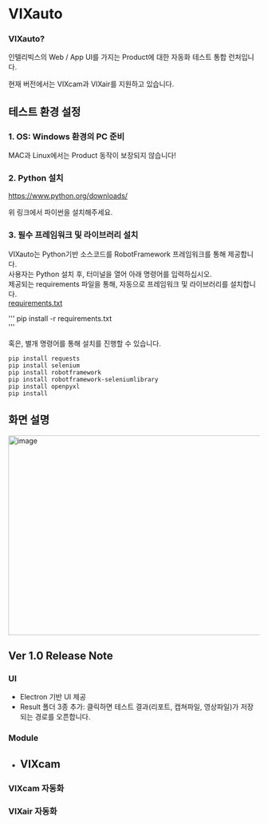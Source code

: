 # VIXauto
### VIXauto?  
인텔리빅스의 Web / App UI를 가지는 Product에 대한 자동화 테스트 통합 런처입니다.         

현재 버전에서는 VIXcam과 VIXair를 지원하고 있습니다.

## 테스트 환경 설정
### 1. OS: Windows 환경의 PC 준비
MAC과 Linux에서는 Product 동작이 보장되지 않습니다!

      
### 2. Python 설치 
https://www.python.org/downloads/   
   
   
위 링크에서 파이썬을 설치해주세요.

### 3. 필수 프레임워크 및 라이브러리 설치
VIXauto는 Python기반 소스코드를 RobotFramework 프레임워크를 통해 제공합니다.      
사용자는 Python 설치 후, 터미널을 열어 아래 명령어를 입력하십시오.   
제공되는 requirements 파일을 통해, 자동으로 프레임워크 및 라이브러리를 설치합니다.   
[requirements.txt](https://github.com/user-attachments/files/21526530/requirements.txt)

'''
pip install -r requirements.txt   
'''
      
혹은, 별개 명령어를 통해 설치를 진행할 수 있습니다.      

```   
pip install requests  
pip install selenium
pip install robotframework 
pip install robotframework-seleniumlibrary
pip install openpyxl
pip install 
```

## 화면 설명
   <img width="600" height="400" alt="image" src="https://github.com/user-attachments/assets/9bff7725-877f-45c6-8895-97506dda9df4" />


## Ver 1.0 Release Note
### UI
- Electron 기반 UI 제공   
- Result 폴더 3종 추가: 클릭하면 테스트 결과(리포트, 캡쳐파일, 영상파일)가 저장되는 경로를 오픈합니다.
### Module
- VIXcam
  - 

### VIXcam 자동화



### VIXair 자동화

